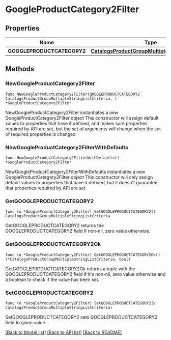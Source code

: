 # GoogleProductCategory2Filter

## Properties

Name | Type | Description | Notes
------------ | ------------- | ------------- | -------------
**GOOGLEPRODUCTCATEGORY2** | [**CatalogsProductGroupMultipleStringListCriteria**](CatalogsProductGroupMultipleStringListCriteria.md) |  | 

## Methods

### NewGoogleProductCategory2Filter

`func NewGoogleProductCategory2Filter(gOOGLEPRODUCTCATEGORY2 CatalogsProductGroupMultipleStringListCriteria, ) *GoogleProductCategory2Filter`

NewGoogleProductCategory2Filter instantiates a new GoogleProductCategory2Filter object
This constructor will assign default values to properties that have it defined,
and makes sure properties required by API are set, but the set of arguments
will change when the set of required properties is changed

### NewGoogleProductCategory2FilterWithDefaults

`func NewGoogleProductCategory2FilterWithDefaults() *GoogleProductCategory2Filter`

NewGoogleProductCategory2FilterWithDefaults instantiates a new GoogleProductCategory2Filter object
This constructor will only assign default values to properties that have it defined,
but it doesn't guarantee that properties required by API are set

### GetGOOGLEPRODUCTCATEGORY2

`func (o *GoogleProductCategory2Filter) GetGOOGLEPRODUCTCATEGORY2() CatalogsProductGroupMultipleStringListCriteria`

GetGOOGLEPRODUCTCATEGORY2 returns the GOOGLEPRODUCTCATEGORY2 field if non-nil, zero value otherwise.

### GetGOOGLEPRODUCTCATEGORY2Ok

`func (o *GoogleProductCategory2Filter) GetGOOGLEPRODUCTCATEGORY2Ok() (*CatalogsProductGroupMultipleStringListCriteria, bool)`

GetGOOGLEPRODUCTCATEGORY2Ok returns a tuple with the GOOGLEPRODUCTCATEGORY2 field if it's non-nil, zero value otherwise
and a boolean to check if the value has been set.

### SetGOOGLEPRODUCTCATEGORY2

`func (o *GoogleProductCategory2Filter) SetGOOGLEPRODUCTCATEGORY2(v CatalogsProductGroupMultipleStringListCriteria)`

SetGOOGLEPRODUCTCATEGORY2 sets GOOGLEPRODUCTCATEGORY2 field to given value.



[[Back to Model list]](../README.md#documentation-for-models) [[Back to API list]](../README.md#documentation-for-api-endpoints) [[Back to README]](../README.md)


